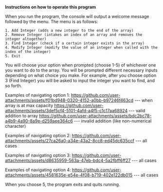 **Instructions on how to operate this program**

When you run the program, the console will output a welcome message followed by the menu. The menu is as follows:

	1. Add Integer (adds a new integer to the end of the array)
	2. Remove Integer (intakes an index of an array and removes the integer altogether)
	3. Find Integer (check if a certain integer exists in the array)
	4. Modify Integer (modify the value of an integer when called with the index of the integer)
	5. Exit

You will choose your option when prompted (choose 1-5) of whichever one you want to do to the array.
You will be prompted different necessary inputs depending on what choice you make. For example, after you choose option 3
(Find Integer) you will be asked to input the integer you want to find, and so forth.

Examples of navigating option 1:
https://github.com/user-attachments/assets/f01bd948-0320-4152-a0bb-b97246f463cd --- when array is at max capacity
https://github.com/user-attachments/assets/3def5cf4-5101-4afd-a4f5-c1c17aa68924 --- valid addition to array
https://github.com/user-attachments/assets/bdc2bc78-a4b9-4a90-8a9e-d259aee364c6 --- invalid addition (like non-numerical character)

Examples of navigating option 2:
https://github.com/user-attachments/assets/27ca26a0-a34e-43a2-8cc8-ed45dc635ccf --- all cases

Examples of navigating option 3:
https://github.com/user-attachments/assets/d8635959-563a-47eb-bdc4-5a2fbff6ff27 --- all cases

Examples of navigating option 4:
https://github.com/user-attachments/assets/4581635e-e54e-4f08-b719-402e122db015 --- all cases

When you choose 5, the program exits and quits running.
